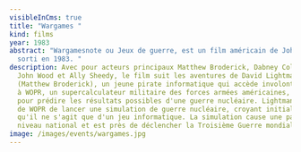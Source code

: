 ```yaml
---
visibleInCms: true
title: "Wargames "
kind: films
year: 1983
abstract: "Wargamesnote ou Jeux de guerre, est un film américain de John Badham,
  sorti en 1983. "
description: Avec pour acteurs principaux Matthew Broderick, Dabney Coleman,
  John Wood et Ally Sheedy, le film suit les aventures de David Lightman
  (Matthew Broderick), un jeune pirate informatique qui accède involontairement
  à WOPR, un supercalculateur militaire des forces armées américaines, programmé
  pour prédire les résultats possibles d'une guerre nucléaire. Lightman obtient
  de WOPR de lancer une simulation de guerre nucléaire, croyant initialement
  qu'il ne s'agit que d'un jeu informatique. La simulation cause une panique au
  niveau national et est près de déclencher la Troisième Guerre mondiale.
image: /images/events/wargames.jpg
---
```

